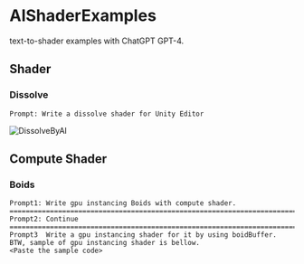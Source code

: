 # AIShaderExamples

text-to-shader examples with ChatGPT GPT-4.


## Shader

### Dissolve

```
Prompt: Write a dissolve shader for Unity Editor
```

![DissolveByAI](./doc/images/DissolveByAI.gif)



## Compute Shader

### Boids
```
Prompt1: Write gpu instancing Boids with compute shader.
=========================================================================
Prompt2: Continue
=========================================================================
Prompt3  Write a gpu instancing shader for it by using boidBuffer.
BTW, sample of gpu instancing shader is bellow.
<Paste the sample code>
```


